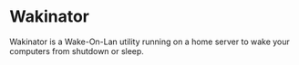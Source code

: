 # Wakinator
Wakinator is a Wake-On-Lan utility running on a home server to wake your computers from shutdown or sleep.
